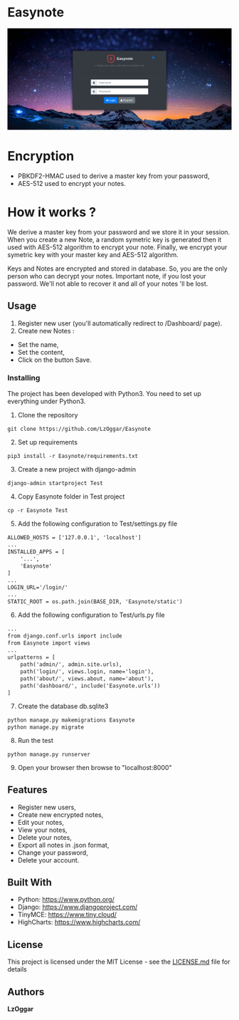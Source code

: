 # Easynote
![alt text](https://github.com/LzOggar/Easynote/blob/master/Images/Screenshot_2020-05-17%20Login.png)

# Encryption
* PBKDF2-HMAC used to derive a master key from your password,
* AES-512 used to encrypt your notes.

# How it works ?
We derive a master key from your password and we store it in your session. When you create a new Note, a random symetric key is generated then it used with AES-512 algorithm to encrypt your note. Finally, we encrypt your symetric key with your master key and AES-512 algorithm.

Keys and Notes are encrypted and stored in database. So, you are the only person who can decrypt your notes.
Important note, if you lost your password. We'll not able to recover it and all of your notes 'll be lost.

## Usage
1. Register new user (you'll automatically redirect to /Dashboard/ page).
2. Create new Notes :
- Set the name,
- Set the content,
- Click on the button Save.

### Installing
The project has been developed with Python3. You need to set up everything under Python3.
1. Clone the repository
```
git clone https://github.com/LzOggar/Easynote
```
2. Set up requirements
```
pip3 install -r Easynote/requirements.txt
```
3. Create a new project with django-admin
```
django-admin startproject Test
```
4. Copy Easynote folder in Test project
```
cp -r Easynote Test
```
5. Add the following configuration to Test/settings.py file
```
ALLOWED_HOSTS = ['127.0.0.1', 'localhost']
...
INSTALLED_APPS = [
    '...',
    'Easynote'
]
...
LOGIN_URL='/login/'
...
STATIC_ROOT = os.path.join(BASE_DIR, 'Easynote/static')
```
6. Add the following configuration to Test/urls.py file
```
...
from django.conf.urls import include
from Easynote import views
...
urlpatterns = [
    path('admin/', admin.site.urls),
    path('login/', views.login, name='login'),
    path('about/', views.about, name='about'),
    path('dashboard/', include('Easynote.urls'))
]
```
7. Create the database db.sqlite3
```
python manage.py makemigrations Easynote
python manage.py migrate
```
8. Run the test
```
python manage.py runserver
```
9. Open your browser then browse to "localhost:8000"

## Features
- Register new users,
- Create new encrypted notes,
- Edit your notes,
- View your notes,
- Delete your notes,
- Export all notes in .json format,
- Change your password,
- Delete your account.

## Built With

* Python: https://www.python.org/
* Django: https://www.djangoproject.com/
* TinyMCE: https://www.tiny.cloud/
* HighCharts: https://www.highcharts.com/

## License

This project is licensed under the MIT License - see the [LICENSE.md](LICENSE.md) file for details

## Authors

**LzOggar**
